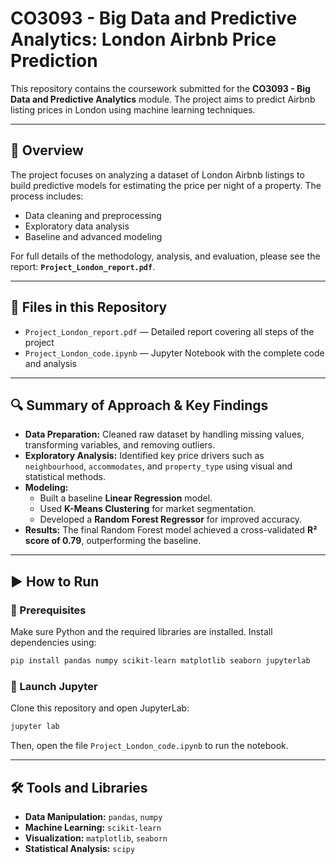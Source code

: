 # CO3093 - Big Data and Predictive Analytics: London Airbnb Price Prediction

This repository contains the coursework submitted for the **CO3093 - Big Data and Predictive Analytics** module. The project aims to predict Airbnb listing prices in London using machine learning techniques.

---

## 📄 Overview

The project focuses on analyzing a dataset of London Airbnb listings to build predictive models for estimating the price per night of a property. The process includes:

- Data cleaning and preprocessing
- Exploratory data analysis
- Baseline and advanced modeling

For full details of the methodology, analysis, and evaluation, please see the report: **`Project_London_report.pdf`**.

---

## 📁 Files in this Repository

- `Project_London_report.pdf` — Detailed report covering all steps of the project  
- `Project_London_code.ipynb` — Jupyter Notebook with the complete code and analysis

---

## 🔍 Summary of Approach & Key Findings

- **Data Preparation:** Cleaned raw dataset by handling missing values, transforming variables, and removing outliers.
- **Exploratory Analysis:** Identified key price drivers such as `neighbourhood`, `accommodates`, and `property_type` using visual and statistical methods.
- **Modeling:**
  - Built a baseline **Linear Regression** model.
  - Used **K-Means Clustering** for market segmentation.
  - Developed a **Random Forest Regressor** for improved accuracy.
- **Results:** The final Random Forest model achieved a cross-validated **R² score of 0.79**, outperforming the baseline.

---

## ▶️ How to Run

### 🔧 Prerequisites

Make sure Python and the required libraries are installed. Install dependencies using:

```bash
pip install pandas numpy scikit-learn matplotlib seaborn jupyterlab
````

### 🚀 Launch Jupyter

Clone this repository and open JupyterLab:

```bash
jupyter lab
```

Then, open the file `Project_London_code.ipynb` to run the notebook.

---

## 🛠️ Tools and Libraries

* **Data Manipulation:** `pandas`, `numpy`
* **Machine Learning:** `scikit-learn`
* **Visualization:** `matplotlib`, `seaborn`
* **Statistical Analysis:** `scipy`
